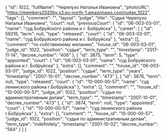 {
    "id": 1022,
    "fullName": "Черепухо Наталья Ивановна",
    "photoURL": "https://members2020by.s3.eu-north-1.amazonaws.com/judge_1022",
    "tags": [],
    "comment": "",
    "layout": "judge",
    "title": "Судья Черепухо Наталья Ивановна",
    "court": null,
    "previousCourt": {
        "id": "06-003-03-01",
        "name": "суд Бобруйского района и г. Бобруйска"
    },
    "career": [
        {
            "id": 59216,
            "term": null,
            "type": "released",
            "court": {
                "id": "06-003-03-01",
                "name": "суд Бобруйского района и г. Бобруйска"
            },
            "extra": [],
            "comment": "по собственному желанию",
            "house_id": "06-003-03-01",
            "judge_id": 1022,
            "position": "судья",
            "term_type": "",
            "timestamp": "2017-11-14",
            "decree_number": "406"
        },
        {
            "id": 3875,
            "term": 5,
            "type": "appointed",
            "court": {
                "id": "06-003-03-01",
                "name": "суд Бобруйского района и г. Бобруйска"
            },
            "extra": [],
            "comment": "",
            "house_id": "06-003-03-01",
            "judge_id": 1022,
            "position": "судья",
            "term_type": "years",
            "timestamp": "2007-10-01",
            "decree_number": "473"
        },
        {
            "id": 3876,
            "term": null,
            "type": "released",
            "court": {
                "id": "10-000-00-57",
                "name": "суд ленинского района г.Бобруйска"
            },
            "extra": [],
            "comment": "",
            "house_id": "10-000-00-57",
            "judge_id": 1022,
            "position": "судья по административным делам",
            "term_type": "",
            "timestamp": "2007-10-01",
            "decree_number": "473"
        },
        {
            "id": 3874,
            "term": null,
            "type": "appointed",
            "court": {
                "id": "10-000-00-57",
                "name": "суд ленинского района г.Бобруйска"
            },
            "extra": [],
            "comment": "",
            "house_id": "10-000-00-57",
            "judge_id": 1022,
            "position": "судья по административным делам",
            "term_type": "indefinitely",
            "timestamp": "2001-10-02",
            "decree_number": "564"
        }
    ]
}